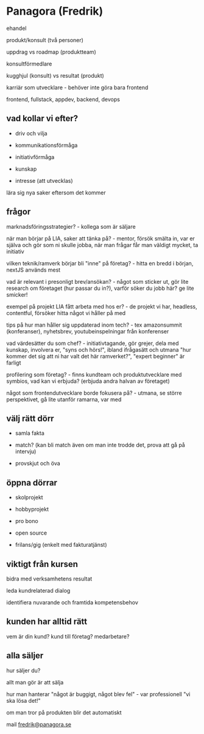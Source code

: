 # Panagora (Fredrik)

ehandel

produkt/konsult (två personer)

uppdrag vs roadmap (produktteam)

konsultförmedlare

kugghjul (konsult) vs resultat (produkt)

karriär som utvecklare - behöver inte göra bara frontend

frontend, fullstack, appdev, backend, devops

## vad kollar vi efter?

- driv och vilja

- kommunikationsförmåga

- initiativförmåga

- kunskap

- intresse (att utvecklas)

lära sig nya saker eftersom det kommer

## frågor

marknadsföringsstrategier? - kollega som är säljare

när man börjar på LIA, saker att tänka på? - mentor, försök smälta in, var er själva och gör som ni skulle jobba, när man frågar får man väldigt mycket, ta initiativ

vilken teknik/ramverk börjar bli "inne" på företag? - hitta en bredd i början, nextJS används mest

vad är relevant i presonligt brev/ansökan? - något som sticker ut, gör lite research om företaget (hur passar du in?), varför söker du jobb här? ge lite smicker!

exempel på projekt LIA fått arbeta med hos er? - de projekt vi har, headless, contentful, försöker hitta något vi håller på med

tips på hur man håller sig uppdaterad inom tech? - tex amazonsummit (konferanser), nyhetsbrev, youtubeinspelningar från konferenser

vad värdesätter du som chef? - initiativtagande, gör grejer, dela med kunskap, involvera er, "syns och hörs!", ibland ifrågasätt och utmana "hur kommer det sig att ni har valt det här ramverket?", "expert beginner" är farligt

profilering som företag? - finns kundteam och produktutvecklare med symbios, vad kan vi erbjuda? (erbjuda andra halvan av företaget)

något som frontendutvecklare borde fokusera på? - utmana, se större perspektivet, gå lite utanför ramarna, var med

## välj rätt dörr

- samla fakta

- match? (kan bli match även om man inte trodde det, prova att gå på intervju)

- provskjut och öva

## öppna dörrar

- skolprojekt

- hobbyprojekt

- pro bono

- open source

- frilans/gig (enkelt med fakturatjänst)

## viktigt från kursen

bidra med verksamhetens resultat

leda kundrelaterad dialog

identifiera nuvarande och framtida kompetensbehov

## kunden har alltid rätt

vem är din kund? kund till företag? medarbetare?

## alla säljer

hur säljer du?

allt man gör är att sälja

hur man hanterar "något är buggigt, något blev fel" - var professionell "vi ska lösa det!"

om man tror på produkten blir det automatiskt

mail fredrik@panagora.se

